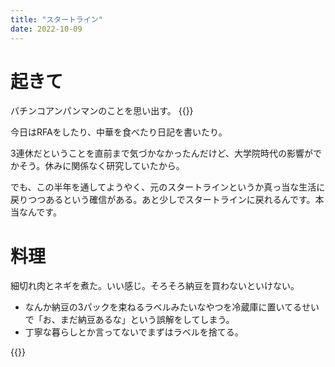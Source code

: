 ```yaml
---
title: "スタートライン"
date: 2022-10-09
---
```


# 起きて

パチンコアンパンマンのことを思い出す。
{{<tweet user="dango_bot" id="1578805946666479616">}}

今日はRFAをしたり、中華を食べたり日記を書いたり。

3連休だということを直前まで気づかなかったんだけど、大学院時代の影響がでかそう。休みに関係なく研究していたから。

でも、この半年を通してようやく、元のスタートラインというか真っ当な生活に戻りつつあるという確信がある。あと少しでスタートラインに戻れるんです。本当なんです。

# 料理
細切れ肉とネギを煮た。いい感じ。そろそろ納豆を買わないといけない。
- なんか納豆の3パックを束ねるラベルみたいなやつを冷蔵庫に置いてるせいで「お、まだ納豆あるな」という誤解をしてしまう。
- 丁寧な暮らしとか言ってないでまずはラベルを捨てる。

{{<tweet user="dango_bot" id="1579076629695172608">}}